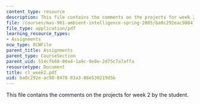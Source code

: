 ```yaml
---
content_type: resource
description: This file contains the comments on the projects for week 2 by the student.
file: /courses/mas-961-ambient-intelligence-spring-2005/ba0c292eac98847003a308e530219d5b_cl_week2.pdf
file_type: application/pdf
learning_resource_types:
- Assignments
ocw_type: OCWFile
parent_title: Assignments
parent_type: CourseSection
parent_uid: 514cf668-00a4-1a9c-9e0e-2d75c7a7affa
resourcetype: Document
title: cl_week2.pdf
uid: ba0c292e-ac98-8470-03a3-08e530219d5b
---
```

This file contains the comments on the projects for week 2 by the student.

